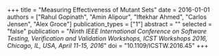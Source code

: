 +++
title = "Measuring Effectiveness of Mutant Sets"
date = 2016-01-01
authors = ["Rahul Gopinath", "Amin Alipour", "Iftekhar Ahmed", "Carlos Jensen", "Alex Groce"]
publication_types = ["1"]
abstract = ""
selected = "false"
publication = "*Ninth IEEE International Conference on Software Testing, Verification and Validation Workshops, ICST Workshops 2016, Chicago, IL, USA, April 11-15, 2016*"
doi = "10.1109/ICSTW.2016.45"
+++

